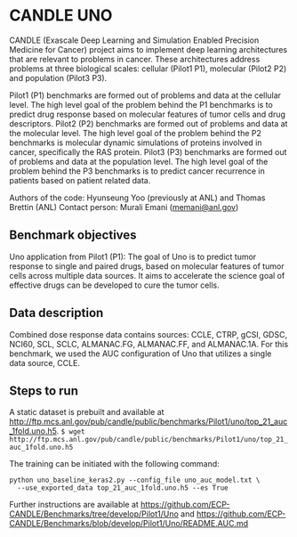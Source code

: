 # CANDLE UNO
CANDLE (Exascale Deep Learning and Simulation Enabled Precision Medicine
for Cancer) project  aims to implement deep learning architectures that
are relevant to problems in cancer. These architectures address problems
at three biological scales: cellular (Pilot1 P1), molecular (Pilot2 P2)
and population (Pilot3 P3).

Pilot1 (P1) benchmarks are formed out of problems and data at the
cellular level. The high level goal of the problem behind the P1
benchmarks is to predict drug response based on molecular features of
tumor cells and drug descriptors. Pilot2 (P2) benchmarks are formed out
of problems and data at the molecular level. The high level goal of the
problem behind the P2 benchmarks is molecular dynamic simulations of
proteins involved in cancer, specifically the RAS protein. Pilot3 (P3)
benchmarks are formed out of problems and data at the population level.
The high level goal of the problem behind the P3 benchmarks is to
predict cancer recurrence in patients based on patient related data.

Authors of the code: Hyunseung Yoo (previously at ANL) and Thomas Brettin (ANL)
Contact person: Murali Emani (memani@anl.gov)

## Benchmark objectives

Uno application from Pilot1 (P1): The goal of Uno is to predict tumor
response to single and paired drugs, based on molecular features of
tumor cells across multiple data sources. It aims to accelerate the science goal of effective drugs can be developed to cure the tumor cells. 

## Data description

Combined dose response data contains sources: CCLE, CTRP, gCSI,
GDSC, NCI60, SCL, SCLC, ALMANAC.FG, ALMANAC.FF, and ALMANAC.1A.
For this benchmark, we used the AUC configuration of Uno that utilizes a single data source, CCLE. 

## Steps to run
A static dataset is prebuilt and available at http://ftp.mcs.anl.gov/pub/candle/public/benchmarks/Pilot1/uno/top_21_auc_1fold.uno.h5.
``` $ wget http://ftp.mcs.anl.gov/pub/candle/public/benchmarks/Pilot1/uno/top_21_auc_1fold.uno.h5 ```

The training can be initiated with the following command:
```
python uno_baseline_keras2.py --config_file uno_auc_model.txt \
  --use_exported_data top_21_auc_1fold.uno.h5 --es True
```

Further instructions are available at https://github.com/ECP-CANDLE/Benchmarks/tree/develop/Pilot1/Uno
and https://github.com/ECP-CANDLE/Benchmarks/blob/develop/Pilot1/Uno/README.AUC.md
